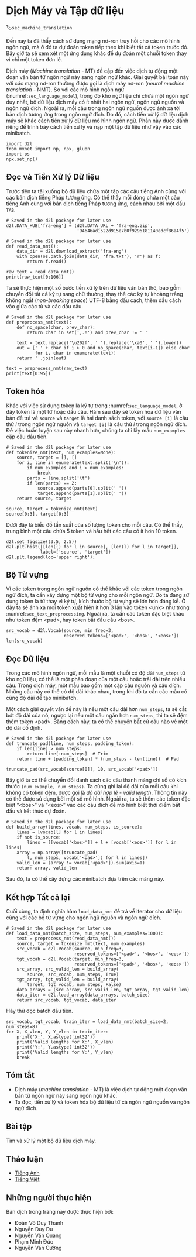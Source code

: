 <!-- ===================== Bắt đầu dịch Phần 1 ==================== -->
<!-- ========================================= REVISE - BẮT ĐẦU =================================== -->

<!--
# Machine Translation and the Dataset
-->

# Dịch Máy và Tập dữ liệu
:label:`sec_machine_translation`

<!--
So far we see how to use recurrent neural networks for language models, in which we predict the next token given all previous tokens in an article.
Now let us have a look at a different application, machine translation, whose predict output is no longer a single token, but a list of tokens.
-->

Đến nay ta đã thấy cách sử dụng mạng nơ-ron truy hồi cho các mô hình ngôn ngữ, mà ở đó ta dự đoán token tiếp theo khi biết tất cả token trước đó.
Bây giờ ta sẽ xem xét một ứng dụng khác để dự đoán một chuỗi token thay vì chỉ một token đơn lẻ.

<!--
Machine translation (MT) refers to the automatic translation of a segment of text from one language to another.
Solving this problem with neural networks is often called neural machine translation (NMT).
Compared to language models (:numref:`sec_language_model`), in which the corpus only contains a single language, 
machine translation dataset has at least two languages, the source language and the target language.
In addition, each sentence in the source language is mapped to the according translation in the target language.
Therefore, the data preprocessing for machine translation data is different to the one for language models.
This section is dedicated to demonstrate how to pre-process such a dataset and then load into a set of minibatches.
-->

Dịch máy (_Machine translation_ - MT) đề cập đến việc dịch tự động một đoạn văn bản từ ngôn ngữ này sang ngôn ngữ khác.
Giải quyết bài toán này với các mạng nơ-ron thường được gọi là dịch máy nơ-ron (_neural machine translation_ - NMT).
So với các mô hình ngôn ngữ (:numref:`sec_language_model`), trong đó kho ngữ liệu chỉ chứa một ngôn ngữ duy nhất, bộ dữ liệu dịch máy có ít nhất hai ngôn ngữ, ngôn ngữ nguồn và ngôn ngữ đích.
Ngoài ra, mỗi câu trong ngôn ngữ nguồn được ánh xạ tới bản dịch tương ứng trong ngôn ngữ đích.
Do đó, cách tiền xử lý dữ liệu dịch máy sẽ khác cách tiền xử lý dữ liệu mô hình ngôn ngữ.
Phần này được dành riêng để trình bày cách tiền xử lý và nạp một tập dữ liệu như vậy vào các minibatch.


```{.python .input  n=1}
import d2l
from mxnet import np, npx, gluon
import os
npx.set_np()
```

<!--
## Reading and Preprocessing the Dataset
-->

## Đọc và Tiền Xử lý Dữ liệu

<!--
We first download a dataset that contains a set of English sentences with the corresponding French translations.
As can be seen that each line contains an English sentence with its French translation, which are separated by a `TAB`.
-->

Trước tiên ta tải xuống bộ dữ liệu chứa một tập các câu tiếng Anh cùng với các bản dịch tiếng Pháp tương ứng.
Có thể thấy mỗi dòng chứa một câu tiếng Anh cùng với bản dịch tiếng Pháp tương ứng, cách nhau bởi một dấu `TAB`.


```{.python .input  n=2}
# Saved in the d2l package for later use
d2l.DATA_HUB['fra-eng'] = (d2l.DATA_URL + 'fra-eng.zip',
                           '94646ad1522d915e7b0f9296181140edcf86a4f5')

# Saved in the d2l package for later use
def read_data_nmt():
    data_dir = d2l.download_extract('fra-eng')
    with open(os.path.join(data_dir, 'fra.txt'), 'r') as f:
        return f.read()

raw_text = read_data_nmt()
print(raw_text[0:106])
```

<!--
We perform several preprocessing steps on the raw text data, including ignoring cases, replacing UTF-8 non-breaking space with space, and adding space between words and punctuation marks.
-->

Ta sẽ thực hiện một số bước tiền xử lý trên dữ liệu văn bản thô, bao gồm chuyển đổi tất cả ký tự sang chữ thường, thay thế các ký tự khoảng trắng không ngắt (*non-breaking space*) UTF-8 bằng dấu cách, thêm dấu cách vào giữa các từ và các dấu câu.

```{.python .input  n=3}
# Saved in the d2l package for later use
def preprocess_nmt(text):
    def no_space(char, prev_char):
        return char in set(',.!') and prev_char != ' '

    text = text.replace('\u202f', ' ').replace('\xa0', ' ').lower()
    out = [' ' + char if i > 0 and no_space(char, text[i-1]) else char
           for i, char in enumerate(text)]
    return ''.join(out)

text = preprocess_nmt(raw_text)
print(text[0:95])
```

<!-- ===================== Kết thúc dịch Phần 1 ===================== -->

<!-- ===================== Bắt đầu dịch Phần 2 ===================== -->

<!--
## Tokenization
-->

## Token hóa

<!--
Different to using character tokens in :numref:`sec_language_model`, here a token is either a word or a punctuation mark.
The following function tokenizes the text data to return `source` and `target`.
Each one is a list of token list, with `source[i]` is the $i^\mathrm{th}$ sentence in the source language and `target[i]` is the $i^\mathrm{th}$ sentence in the target language.
To make the latter training faster, we sample the first `num_examples` sentences pairs.
-->

Khác với việc sử dụng token là ký tự trong :numref:`sec_language_model`, ở đây token là một từ hoặc dấu câu.
Hàm sau đây sẽ token hóa dữ liệu văn bản để trả về `source` và `target` là hai danh sách token, với `source [i]` là câu thứ $i$ trong ngôn ngữ nguồn và `target [i]` là câu thứ $i$ trong ngôn ngữ đích.
Để việc huấn luyện sau này nhanh hơn, chúng ta chỉ lấy mẫu `num_examples` cặp câu đầu tiên.


```{.python .input  n=4}
# Saved in the d2l package for later use
def tokenize_nmt(text, num_examples=None):
    source, target = [], []
    for i, line in enumerate(text.split('\n')):
        if num_examples and i > num_examples:
            break
        parts = line.split('\t')
        if len(parts) == 2:
            source.append(parts[0].split(' '))
            target.append(parts[1].split(' '))
    return source, target

source, target = tokenize_nmt(text)
source[0:3], target[0:3]
```

<!--
We visualize the histogram of the number of tokens per sentence in the following figure.
As can be seen, a sentence in average contains 5 tokens, and most of the sentences have less than 10 tokens.
-->

Dưới đây là biểu đồ tần suất của số lượng token cho mỗi câu.
Có thể thấy, trung bình một câu chứa 5 token và hầu hết các câu có ít hơn 10 token.

```{.python .input  n=5}
d2l.set_figsize((3.5, 2.5))
d2l.plt.hist([[len(l) for l in source], [len(l) for l in target]],
             label=['source', 'target'])
d2l.plt.legend(loc='upper right');
```

<!--
## Vocabulary
-->

## Bộ Từ vựng

<!--
Since the tokens in the source language could be different to the ones in the target language, we need to build a vocabulary for each of them.
Since we are using words instead of characters  as tokens, it makes the vocabulary size significantly large.
Here we map every token that appears less than 3 times into the &lt;unk&gt; token :numref:`sec_text_preprocessing`.
In addition, we need other special tokens such as padding and sentence beginnings.
-->

Vì các token trong ngôn ngữ nguồn có thể khác với các token trong ngôn ngữ đích, ta cần xây dựng một bộ từ vựng cho mỗi ngôn ngữ.
Do ta đang sử dụng token là từ thay vì ký tự, kích thước bộ từ vựng sẽ lớn hơn đáng kể.
Ở đây ta sẽ ánh xạ mọi token xuất hiện ít hơn 3 lần vào token &lt;unk&gt; như trong :numref:`sec_text_preprocessing`.
Ngoài ra, ta cần các token đặc biệt khác như token đệm &lt;pad&gt;, hay token bắt đầu câu &lt;bos&gt;.

```{.python .input  n=6}
src_vocab = d2l.Vocab(source, min_freq=3,
                      reserved_tokens=['<pad>', '<bos>', '<eos>'])
len(src_vocab)
```

<!--
## Loading the Dataset
-->

## Đọc Dữ liệu

<!--
In language models, each example is a `num_steps` length sequence from the corpus, which may be a segment of a sentence, or span over multiple sentences.
In machine translation, an example should contain a pair of source sentence and target sentence.
These sentences might have different lengths, while we need same length examples to form a minibatch.
-->

Trong các mô hình ngôn ngữ, mỗi mẫu là một chuỗi có độ dài `num_steps` từ kho ngữ liệu, có thể là một phân đoạn của một câu hoặc trải dài trên nhiều câu.
Trong dịch máy, một mẫu bao gồm một cặp câu nguồn và câu đích.
Những câu này có thể có độ dài khác nhau, trong khi đó ta cần các mẫu có cùng độ dài để tạo minibatch.

<!--
One way to solve this problem is that if a sentence is longer than `num_steps`, we trim its length, otherwise pad with a special &lt;pad&gt; token to meet the length.
Therefore we could transform any sentence to a fixed length.
-->

Một cách giải quyết vấn đề này là nếu một câu dài hơn `num_steps`, ta sẽ cắt bớt độ dài của nó, ngược lại nếu một câu ngắn hơn `num_steps`, thì ta sẽ đệm thêm token &lt;pad&gt;.
Bằng cách này, ta có thể chuyển bất cứ câu nào về một độ dài cố định.

```{.python .input  n=7}
# Saved in the d2l package for later use
def truncate_pad(line, num_steps, padding_token):
    if len(line) > num_steps:
        return line[:num_steps]  # Trim
    return line + [padding_token] * (num_steps - len(line))  # Pad

truncate_pad(src_vocab[source[0]], 10, src_vocab['<pad>'])
```

<!-- ===================== Kết thúc dịch Phần 2 ===================== -->

<!-- ===================== Bắt đầu dịch Phần 3 ===================== -->


<!--
Now we can convert a list of sentences into an `(num_example, num_steps)` index array.
We also record the length of each sentence without the padding tokens, called *valid length*, which might be used by some models.
In addition, we add the special “&lt;bos&gt;” and “&lt;eos&gt;” tokens to the target sentences so that our model will know the signals for starting and ending predicting.
-->

Bây giờ ta có thể chuyển đổi danh sách các câu thành mảng chỉ số có kích thước `(num_example, num_steps)`.
Ta cũng ghi lại độ dài của mỗi câu khi không có token đệm, được gọi là *độ dài hợp lệ - valid length*. Thông tin này có thể được sử dụng bởi một số mô hình.
Ngoài ra, ta sẽ thêm các token đặc biệt “&lt;bos&gt;” và “&lt;eos&gt;” vào các câu đích để mô hình biết thời điểm bắt đầu và kết thúc dự đoán.

```{.python .input  n=8}
# Saved in the d2l package for later use
def build_array(lines, vocab, num_steps, is_source):
    lines = [vocab[l] for l in lines]
    if not is_source:
        lines = [[vocab['<bos>']] + l + [vocab['<eos>']] for l in lines]
    array = np.array([truncate_pad(
        l, num_steps, vocab['<pad>']) for l in lines])
    valid_len = (array != vocab['<pad>']).sum(axis=1)
    return array, valid_len
```


<!--
Then we can construct minibatches based on these arrays.
-->

Sau đó, ta có thể xây dựng các minibatch dựa trên các mảng này.

<!--
## Putting All Things Together
-->

## Kết hợp Tất cả lại

<!--
Finally, we define the function `load_data_nmt` to return the data iterator with the vocabularies for source language and target language.
-->

Cuối cùng, ta định nghĩa hàm `load_data_nmt` để trả về iterator cho dữ liệu cùng với các bộ từ vựng cho ngôn ngữ nguồn và ngôn ngữ đích.


```{.python .input  n=9}
# Saved in the d2l package for later use
def load_data_nmt(batch_size, num_steps, num_examples=1000):
    text = preprocess_nmt(read_data_nmt())
    source, target = tokenize_nmt(text, num_examples)
    src_vocab = d2l.Vocab(source, min_freq=3,
                          reserved_tokens=['<pad>', '<bos>', '<eos>'])
    tgt_vocab = d2l.Vocab(target, min_freq=3,
                          reserved_tokens=['<pad>', '<bos>', '<eos>'])
    src_array, src_valid_len = build_array(
        source, src_vocab, num_steps, True)
    tgt_array, tgt_valid_len = build_array(
        target, tgt_vocab, num_steps, False)
    data_arrays = (src_array, src_valid_len, tgt_array, tgt_valid_len)
    data_iter = d2l.load_array(data_arrays, batch_size)
    return src_vocab, tgt_vocab, data_iter
```

<!--
Let us read the first batch.
-->

Hãy thử đọc batch đầu tiên.


```{.python .input  n=10}
src_vocab, tgt_vocab, train_iter = load_data_nmt(batch_size=2, num_steps=8)
for X, X_vlen, Y, Y_vlen in train_iter:
    print('X:', X.astype('int32'))
    print('Valid lengths for X:', X_vlen)
    print('Y:', Y.astype('int32'))
    print('Valid lengths for Y:', Y_vlen)
    break
```

<!--
## Summary
-->

## Tóm tắt

<!--
* Machine translation (MT) refers to the automatic translation of a segment of text from one language to another.
* We read, preprocess, and tokenize the datasets from both source language and target language.
-->

* Dịch máy (_machine translation_ - MT) là việc dịch tự động một đoạn văn bản từ ngôn ngữ này sang ngôn ngữ khác.
* Ta đọc, tiền xử lý và token hóa bộ dữ liệu từ cả ngôn ngữ nguồn và ngôn ngữ đích.


<!--
## Exercises
-->

## Bài tập

<!--
Find a machine translation dataset online and process it.
-->

Tìm và xử lý một bộ dữ liệu dịch máy.

<!-- ===================== Kết thúc dịch Phần 3 ===================== -->
<!-- ========================================= REVISE - KẾT THÚC =================================== -->

## Thảo luận
* [Tiếng Anh](https://discuss.mxnet.io/t/2396)
* [Tiếng Việt](https://forum.machinelearningcoban.com/c/d2l)

## Những người thực hiện
Bản dịch trong trang này được thực hiện bởi:
<!--
Tác giả của mỗi Pull Request điền tên mình và tên những người review mà bạn thấy
hữu ích vào từng phần tương ứng. Mỗi dòng một tên, bắt đầu bằng dấu `*`.

Lưu ý:
* Nếu reviewer không cung cấp tên, bạn có thể dùng tên tài khoản GitHub của họ
với dấu `@` ở đầu. Ví dụ: @aivivn.

* Tên đầy đủ của các reviewer có thể được tìm thấy tại https://github.com/aivivn/d2l-vn/blob/master/docs/contributors_info.md
-->

* Đoàn Võ Duy Thanh
* Nguyễn Duy Du
* Nguyễn Văn Quang
* Phạm Minh Đức
* Nguyễn Văn Cường
